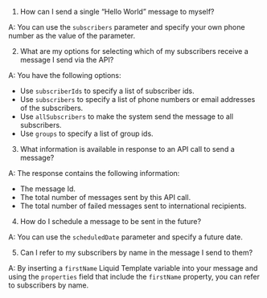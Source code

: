 
1. How can I send a single “Hello World” message to myself?

A: You can use the `subscribers` parameter and specify your own phone number as the value of the parameter.

2. What are my options for selecting which of my subscribers receive a message I send via the API?

A: You have the following options:
* Use `subscriberIds` to specify a list of subscriber ids.
* Use `subscribers` to specify a list of phone numbers or email addresses of the subscribers.
* Use `allSubscribers` to make the system send the message to all subscribers.
* Use `groups` to specify a list of group ids.

3. What information is available in response to an API call to send a message?

A: The response contains the following information:
* The message Id.
* The total number of messages sent by this API call.
* The total number of failed messages sent to international recipients.
    
4. How do I schedule a message to be sent in the future?

A: You can use the `scheduledDate` parameter and specify a future date.
    
5. Can I refer to my subscribers by name in the message I send to them?

A: By inserting a `firstName` Liquid Template variable into your message and using the `properties` field that include the `firstName` property, you can refer to subscribers by name.
